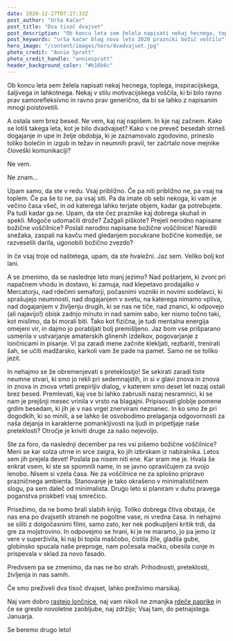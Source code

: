 ```yaml
---
date: 2020-12-27T07:27:33Z
post_author: "Urša Kačar"
post_title: "Dva tisoč dvajset"
post_description: "Ob koncu leta sem želela napisati nekaj hecnega, toplega, inspiracijskega, šaljivega in lahkotnega. Nekaj v stilu motivacijskega voščila, ki bi bilo ravno prav samorefleksivno in ravno prav generično, da bi se lahko z napisanim mnogi poistovetili."
post_keywords: "urša kačar blog novo leto 2020 prazniki božić voščilo"
hero_image: "/content/images/hero/dvadvajset.jpg"
photo_credit: "Annie Spratt"
photo_credit_handle: "anniespratt"
header_background_color: "#b16b6c"
---
```


Ob koncu leta sem želela napisati nekaj hecnega, toplega, inspiracijskega, šaljivega in lahkotnega. Nekaj v stilu motivacijskega voščila, ki bi bilo ravno prav samorefleksivno in ravno prav generično, da bi se lahko z napisanim mnogi poistovetili.

A ostala sem brez besed. Ne vem, kaj naj napišem. In kje naj začnem. Kako se lotiš takega leta, kot je bilo dvadvajset? Kako v ne preveč besedah strneš dogajanje in upe in želje obdobja, ki je zaznamovalo zgodovino, prineslo toliko bolečin in izgub in težav in neumnih pravil, ter začrtalo nove mejnike človeški komunikaciji?

Ne vem.

Ne znam...

Upam samo, da ste v redu. Vsaj približno. Če pa niti približno ne, pa vsaj na toplem. Če pa še to ne, pa vsaj siti. Pa da imate ob sebi nekoga, ki vam je večino časa všeč, in od katerega lahko terjate objem, kadar ga potrebujete. Pa tudi kadar ga ne. Upam, da ste čez praznike kaj dobrega skuhali in spekli. Mogoče udomačili drože? Zažgali piškote? Prejeli nerodno napisane božične voščilnice? Poslali nerodno napisane božične voščilnice! Naredili snežaka, zaspali na kavču med gledanjem pocukrane božične komedije, se razveselili darila, ugonobili božično zvezdo?

In če vsaj troje od naštetega, upam, da ste hvaležni. Jaz sem. Veliko bolj kot lani.

A se zmenimo, da se naslednje leto manj jezimo? Nad poštarjem, ki zvoni pri napačnem vhodu in dostavo, ki zamuja, nad klepetavo prodajalko v Mercatorju, nad rdečimi semaforji, počasnimi vozniki in novimi sodelavci, ki sprašujejo neumnosti, nad dogajanjem v svetu, na katerega nimamo vpliva, nad dogajanjem v življenju drugih, ki se nas ne tiče, nad znanci, ki odpovejo (ali najavijo!) obisk zadnjo minuto in nad samim sabo, ker nismo točno taki, kot mislimo, da bi morali biti. Tako kot fizična, je tudi mentalna energija omejeni vir, in dajmo jo porabljati bolj premišljeno. Jaz bom vse prišparano usmerila v ustvarjanje amaterskih glinenih izdelkov, pogovarjanje z lončnicami in pisanje. Vi pa zaradi mene začnite klekljati, rezbariti, trenirati šah, se učiti madžarsko, karkoli vam že pade na pamet. Samo ne se toliko jezit.

In nehajmo se že obremenjevati s preteklostjo! Se sekirati zaradi tiste neumne stvari, ki smo jo rekli pri sedemnajstih, in si v glavi znova in znova in znova in znova vrteti prepirljiv dialog, v katerem smo deset let nazaj ostali brez besed. Premlevati, kaj vse bi lahko zabrusili nazaj nesramnici, ki se nam je prejšnji mesec vrinila v vrsto na blagajni. Pripisovati globlje pomene grdim besedam, ki jih je v nas vrgel znervirani neznanec. In ko smo že pri dogodkih, ki so minili, a se lahko še osvobodimo prelaganja odgovornosti za naša dejanja in karakterne pomankljivosti na ljudi in pripetljaje naše preteklosti? Otročje je kriviti druge za našo nejevoljo.

Ste za foro, da naslednji december pa res vsi pišemo božične voščilnice? Meni se kar solza utrne in srce zaigra, ko jih izbrskam iz nabiralnika. Letos sem jih prejela devet! Poslala pa nisem niti ene. Kar sram me je. Hvala še enkrat vsem, ki ste se spomnili name, in se javno opravičujem za svojo lenobo. Nisem si vzela časa. Ne za voščilnice ne za splošno pripravo prazničnega ambienta. Stanovanje je tako okrašeno v minimalističnem slogu, pa sem daleč od minimalista. Drugo leto si planiram v duhu pravega poganstva priskbeti vsaj smrečico.

Prisežimo, da ne bomo brali slabih knjig. Toliko dobrega čtiva obstaja, če nas ena po dvajsetih straneh ne pogoltne vase, ni vredna časa. In nehajmo se siliti z dolgočasnimi filmi, samo zato, ker nek podkupljeni kritik trdi, da gre za mojstrovino. In odpovejmo se hrani, ki je ne maramo, jo pa jemo iz vere v superživila, ki naj bi topila maščobo, čistila žile, gladila gube, globinsko spucala naše preproge, nam počesala mačko, obesila cunje in prispevala v sklad za novo fasado.

Predvsem pa se zmenimo, da nas ne bo strah. Prihodnosti, preteklosti, življenja in nas samih.

Če smo preživeli dva tisoč dvajset, lahko preživimo marsikaj.

Naj vam dobro <span style="color:#b16b6c">[rastejo lončnice](1020-zelenoprstnost)</span>, naj vam nikoli ne zmanjka <span style="color:#b16b6c">[rdeče paprike](1120-rdeca-paprika)</span> in če se greste novoletne zaobljube, naj zdržijo; Vsaj tam, do petnajstega. Januarja.

Se beremo drugo leto!
